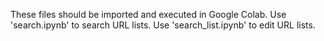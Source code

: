 These files should be imported and executed in Google Colab.
Use 'search.ipynb' to search URL lists.
Use 'search_list.ipynb' to edit URL lists.
